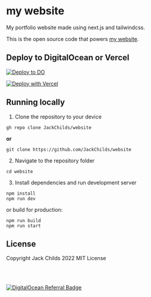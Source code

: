 # my website

My portfolio website made using next.js and tailwindcss.

This is the open source code that powers [my website](https://jackchilds.tech).

## Deploy to DigitalOcean or Vercel
[![Deploy to DO](https://www.deploytodo.com/do-btn-blue.svg)](https://cloud.digitalocean.com/apps/new?repo=https://github.com/JackChilds/website/tree/main&refcode=a78f5930de0a)

[![Deploy with Vercel](https://vercel.com/button)](https://vercel.com/new/clone?repository-url=https%3A%2F%2Fgithub.com%2FJackChilds%2Fwebsite&project-name=website&repo-name=website)

## Running locally

1. Clone the repository to your device
```
gh repo clone JackChilds/website
```
**or**
```
git clone https://github.com/JackChilds/website
```
2. Navigate to the repository folder
```
cd website
```
3. Install dependencies and run development server
```
npm install
npm run dev
```
or build for production:
```
npm run build
npm run start
```

## License
Copyright Jack Childs 2022
MIT License

<br><br>

[![DigitalOcean Referral Badge](https://web-platforms.sfo2.digitaloceanspaces.com/WWW/Badge%203.svg)](https://www.digitalocean.com/?refcode=a78f5930de0a&utm_campaign=Referral_Invite&utm_medium=Referral_Program&utm_source=badge)
